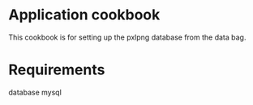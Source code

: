 Application cookbook
====================

This cookbook is for setting up the pxlpng database from the data bag.


Requirements
============

database mysql
